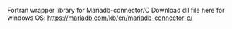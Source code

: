 Fortran wrapper library for Mariadb-connector/C 
Download dll file here for windows OS:
https://mariadb.com/kb/en/mariadb-connector-c/
